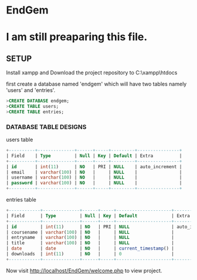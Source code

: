 # EndGem

# I am still preaparing this file.

## SETUP

Install xampp and Download the project repository to C:\xampp\htdocs

first create a database named 'endgem' which will have two tables namely 'users' and 'entries'.
```sql
>CREATE DATABASE endgem;
>CREATE TABLE users;
>CREATE TABLE entries;
```

### DATABASE TABLE DESIGNS

users table
```sql
+----------+--------------+------+-----+---------+----------------+
| Field    | Type         | Null | Key | Default | Extra          |
+----------+--------------+------+-----+---------+----------------+
| id       | int(11)      | NO   | PRI | NULL    | auto_increment |
| email    | varchar(100) | NO   |     | NULL    |                |
| username | varchar(100) | NO   |     | NULL    |                |
| password | varchar(100) | NO   |     | NULL    |                |
+----------+--------------+------+-----+---------+----------------+
```
entries table
```sql
+------------+--------------+------+-----+---------------------+----------------+
| Field      | Type         | Null | Key | Default             | Extra          |
+------------+--------------+------+-----+---------------------+----------------+
| id         | int(11)      | NO   | PRI | NULL                | auto_increment |
| coursename | varchar(100) | NO   |     | NULL                |                |
| entryname  | varchar(100) | NO   |     | NULL                |                |
| title      | varchar(100) | NO   |     | NULL                |                |
| date       | date         | NO   |     | current_timestamp() |                |
| downloads  | int(11)      | NO   |     | 0                   |                |
+------------+--------------+------+-----+---------------------+----------------+
```
Now visit [http://localhost/EndGem/welcome.php](http://localhost/EndGem/welcome.php) to view project.

